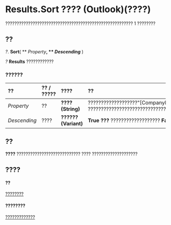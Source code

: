 
# Results.Sort ???? (Outlook)(????)

???????????????????????????????????????????????????????? 1 ????????


## ??

 _?_. **Sort**( ** _Property_**, ** _Descending_** )

 _?_ **Results** ????????????


### ??????



|**??**|**?? / ?????**|**????**|**??**|
|:-----|:-----|:-----|:-----|
| _Property_|??|**???? (String)**|???????????????????"[CompanyName]" ???????????????????????????????????????????????????????????????????????|
| _Descending_|????|**?????? (Variant)**|**True ???** ??????????????????? **False** (????)?|

## ??

 **????** ???????????????????????????? ???? ????????????????????


## ????


#### ??


[????????](59057f6f-8f6d-eed0-c945-240b9593b7ea.md)
#### ????????


[?????????????](http://msdn.microsoft.com/library/650f59fb-0dbd-3f5f-b289-2dfe9e33c20e%28Office.15%29.aspx)